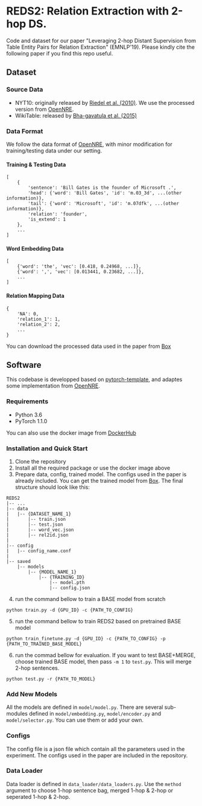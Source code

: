 # REDS2: Relation Extraction with 2-hop DS.
Code and dataset for our paper "Leveraging 2-hop Distant Supervision from Table Entity Pairs for Relation Extraction" (EMNLP'19). Please kindly cite the following paper if you find this repo useful.
## Dataset
### Source Data
* NYT10: originally released by [Riedel et al. (2010)](http://iesl.cs.umass.edu/riedel/ecml/). We use the processed version from [OpenNRE](https://github.com/thunlp/OpenNRE).
* WikiTable: released by [Bha-gavatula et al. (2015)](http://websail-fe.cs.northwestern.edu/TabEL/#content-code)
### Data Format
We follow the data format of [OpenNRE](https://github.com/thunlp/OpenNRE), with minor modification for training/testing data under our setting.
#### Training & Testing Data
```
[
    {
        'sentence': 'Bill Gates is the founder of Microsoft .',
        'head': {'word': 'Bill Gates', 'id': 'm.03_3d', ...(other information)},
        'tail': {'word': 'Microsoft', 'id': 'm.07dfk', ...(other information)},
        'relation': 'founder',
        'is_extend': 1
    },
    ...
]
```
#### Word Embedding Data
```
[
    {'word': 'the', 'vec': [0.418, 0.24968, ...]},
    {'word': ',', 'vec': [0.013441, 0.23682, ...]},
    ...
]
```
#### Relation Mapping Data
```
{
    'NA': 0,
    'relation_1': 1,
    'relation_2': 2,
    ...
}
```
You can download the processed data used in the paper from [Box](https://osu.box.com/v/REDS2-EMNLP19)
## Software
This codebase is developped based on [pytorch-template](https://github.com/victoresque/pytorch-template), and adaptes some implementation from [OpenNRE](https://github.com/thunlp/OpenNRE).
### Requirements
* Python 3.6
* PyTorch 1.1.0

You can also use the docker image from [DockerHub](https://hub.docker.com/r/xdeng/pytorch)
### Installation and Quick Start
1. Clone the repository
2. Install all the required package or use the docker image above
3. Prepare data, config, trained model. The configs used in the paper is already included. You can get the trained model from [Box](https://osu.box.com/v/REDS2-EMNLP19). The final structure should look like this:
```
REDS2
|-- ... 
|-- data
|   |-- {DATASET_NAME_1}
|       |-- train.json
|       |-- test.json
|       |-- word_vec.json
|       |-- rel2id.json
|
|-- config
|   |-- config_name.conf
|
|-- saved
    |-- models
        |-- {MODEL_NAME_1}
            |-- {TRAINING_ID}
                |-- model.pth
                |-- config.json
```
4. run the command bellow to train a BASE model from scratch
```
python train.py -d {GPU_ID} -c {PATH_TO_CONFIG}
```
5. run the command bellow to train REDS2 based on pretrained BASE model
```
python train_finetune.py -d {GPU_ID} -c {PATH_TO_CONFIG} -p {PATH_TO_TRAINED_BASE_MODEL}
```
6. run the commad bellow for evaluation. If you want to test BASE+MERGE, choose trained BASE model, then pass `-m 1` to `test.py`. This will merge 2-hop sentences. 
```
python test.py -r {PATH_TO_MODEL}
```
### Add New Models
All the models are defined in `model/model.py`. There are several sub-modules defined in `model/embedding.py`, `model/encoder.py` and `model/selector.py`. You can use them or add your own.
### Configs
The config file is a json file which contain all the parameters used in the experiment. The configs used in the paper are included in the repository.
### Data Loader
Data loader is defined in `data_loader/data_loaders.py`. Use the `method` argument to choose 1-hop sentence bag, merged 1-hop & 2-hop or seperated 1-hop & 2-hop.

 





